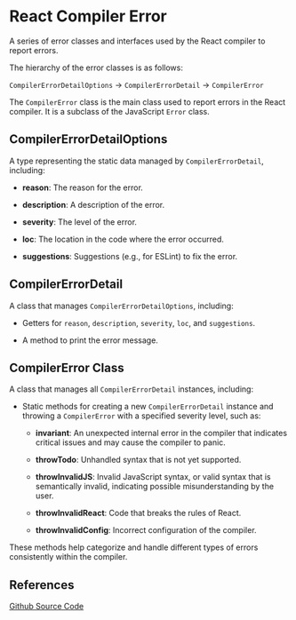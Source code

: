 # React Compiler Error

A series of error classes and interfaces used by the React compiler to report errors.

The hierarchy of the error classes is as follows:

`CompilerErrorDetailOptions` → `CompilerErrorDetail` → `CompilerError`

The `CompilerError` class is the main class used to report errors in the React compiler.
It is a subclass of the JavaScript `Error` class.

## CompilerErrorDetailOptions

A type representing the static data managed by `CompilerErrorDetail`, including:

- **reason**: The reason for the error.

- **description**: A description of the error.

- **severity**: The level of the error.

- **loc**: The location in the code where the error occurred.

- **suggestions**: Suggestions (e.g., for ESLint) to fix the error.

## CompilerErrorDetail

A class that manages `CompilerErrorDetailOptions`, including:

- Getters for `reason`, `description`, `severity`, `loc`, and `suggestions`.

- A method to print the error message.

## CompilerError Class

A class that manages all `CompilerErrorDetail` instances, including:

- Static methods for creating a new `CompilerErrorDetail` instance and throwing a `CompilerError` with a specified severity level, such as:

  - **invariant**: An unexpected internal error in the compiler that indicates critical issues and may cause the compiler to panic.

  - **throwTodo**: Unhandled syntax that is not yet supported.

  - **throwInvalidJS**: Invalid JavaScript syntax, or valid syntax that is semantically invalid, indicating possible misunderstanding by the user.

  - **throwInvalidReact**: Code that breaks the rules of React.

  - **throwInvalidConfig**: Incorrect configuration of the compiler.

These methods help categorize and handle different types of errors consistently within the compiler.

## References

[Github Source Code](https://github.com/facebook/react/blob/main/compiler/packages/babel-plugin-react-compiler/src/CompilerError.ts)
